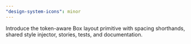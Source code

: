 ```yaml
---
"design-system-icons": minor
---
```


Introduce the token-aware Box layout primitive with spacing shorthands, shared style injector, stories, tests, and documentation.
